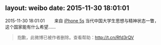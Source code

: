 layout: weibo
date: 2015-11-30 18:01:01
---
<meta name="referrer" content="no-referrer" />

2015-11-30 18:01:01  &nbsp;&nbsp;&nbsp;&nbsp;&nbsp;&nbsp; 来自 <a href="sinaweibo://customweibosource" rel="nofollow">iPhone 5s</a>
当代中国大学生思想与精神状态一瞥，这个国家能有什么希望……
>  抱歉，此微博已被作者删除。查看帮助：http://t.cn/Rfd3rQV
